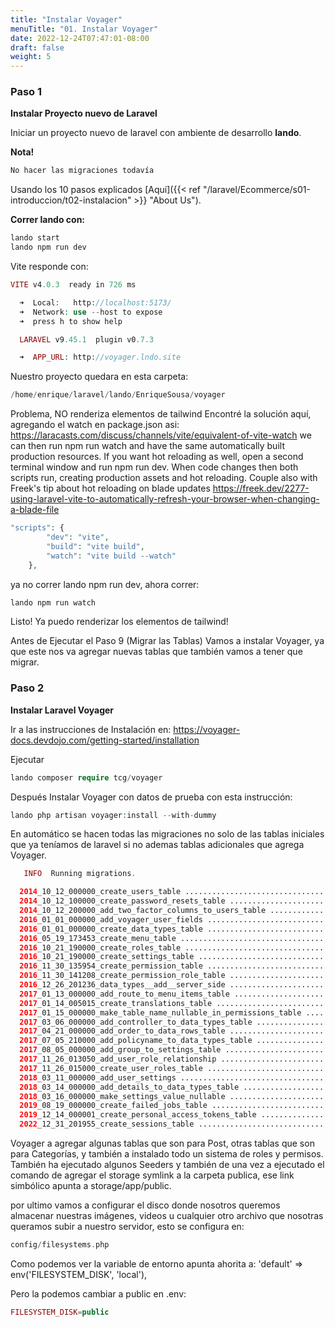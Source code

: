 ```yaml
---
title: "Instalar Voyager"
menuTitle: "01. Instalar Voyager"
date: 2022-12-24T07:47:01-08:00
draft: false
weight: 5
---
```


### Paso 1
**Instalar Proyecto nuevo de Laravel**

Iniciar un proyecto nuevo de laravel con ambiente de desarrollo **lando**.

**Nota!**
```php
No hacer las migraciones todavía
```

Usando los 10 pasos explicados [Aquí]({{< ref "/laravel/Ecommerce/s01-introduccion/t02-instalacion" >}} "About Us").

**Correr lando con:**
```php
lando start
lando npm run dev 
```

Vite responde con:
```php
VITE v4.0.3  ready in 726 ms

  ➜  Local:   http://localhost:5173/
  ➜  Network: use --host to expose
  ➜  press h to show help

  LARAVEL v9.45.1  plugin v0.7.3

  ➜  APP_URL: http://voyager.lndo.site
```

Nuestro proyecto quedara en esta carpeta:
```php
/home/enrique/laravel/lando/EnriqueSousa/voyager
```

Problema, NO renderiza elementos de tailwind
Encontré la solución aquí, agregando el watch en package.json asi:
https://laracasts.com/discuss/channels/vite/equivalent-of-vite-watch
we can then run npm run watch and have the same automatically built production resources.
If you want hot reloading as well, open a second terminal window and run npm run dev. When code changes then both scripts run, creating production assets and hot reloading.
Couple also with Freek's tip about hot reloading on blade updates https://freek.dev/2277-using-laravel-vite-to-automatically-refresh-your-browser-when-changing-a-blade-file
```php
"scripts": {
        "dev": "vite",
        "build": "vite build",
        "watch": "vite build --watch"
    }, 
```
ya no correr lando npm run dev, ahora correr:
```php
lando npm run watch 
```
Listo!
Ya puedo renderizar los elementos de tailwind!


Antes de Ejecutar el Paso 9 (Migrar las Tablas)
Vamos a instalar Voyager, ya que este nos va agregar nuevas tablas que también vamos a tener que migrar. 

### Paso 2
**Instalar Laravel Voyager**

Ir a las instrucciones de Instalación en:
https://voyager-docs.devdojo.com/getting-started/installation

Ejecutar
```php
lando composer require tcg/voyager
```

Después Instalar Voyager con datos de prueba con esta instrucción:
```php
lando php artisan voyager:install --with-dummy
```

En automático se hacen todas las migraciones no solo de las tablas iniciales que ya teníamos de laravel si no ademas tablas adicionales que agrega Voyager.

```php
   INFO  Running migrations.  

  2014_10_12_000000_create_users_table ..................................... 36ms DONE
  2014_10_12_100000_create_password_resets_table ........................... 35ms DONE
  2014_10_12_200000_add_two_factor_columns_to_users_table .................. 32ms DONE
  2016_01_01_000000_add_voyager_user_fields ................................ 35ms DONE
  2016_01_01_000000_create_data_types_table ................................ 91ms DONE
  2016_05_19_173453_create_menu_table ...................................... 83ms DONE
  2016_10_21_190000_create_roles_table ..................................... 31ms DONE
  2016_10_21_190000_create_settings_table .................................. 30ms DONE
  2016_11_30_135954_create_permission_table ................................ 29ms DONE
  2016_11_30_141208_create_permission_role_table .......................... 137ms DONE
  2016_12_26_201236_data_types__add__server_side ........................... 34ms DONE
  2017_01_13_000000_add_route_to_menu_items_table .......................... 37ms DONE
  2017_01_14_005015_create_translations_table .............................. 28ms DONE
  2017_01_15_000000_make_table_name_nullable_in_permissions_table .......... 40ms DONE
  2017_03_06_000000_add_controller_to_data_types_table .................... 196ms DONE
  2017_04_21_000000_add_order_to_data_rows_table ........................... 35ms DONE
  2017_07_05_210000_add_policyname_to_data_types_table ..................... 33ms DONE
  2017_08_05_000000_add_group_to_settings_table ............................ 31ms DONE
  2017_11_26_013050_add_user_role_relationship ............................. 76ms DONE
  2017_11_26_015000_create_user_roles_table ............................... 139ms DONE
  2018_03_11_000000_add_user_settings ...................................... 29ms DONE
  2018_03_14_000000_add_details_to_data_types_table ........................ 34ms DONE
  2018_03_16_000000_make_settings_value_nullable ........................... 32ms DONE
  2019_08_19_000000_create_failed_jobs_table ............................... 33ms DONE
  2019_12_14_000001_create_personal_access_tokens_table .................... 39ms DONE
  2022_12_31_201955_create_sessions_table .................................. 65ms DONE
```

Voyager a agregar algunas tablas que son para Post, otras tablas que son para Categorías, y también a instalado todo un sistema de roles y permisos.
También ha ejecutado algunos Seeders y también de una vez a ejecutado el comando de agregar el storage symlink a la carpeta publica, ese link simbólico apunta a  storage/app/public.

por ultimo vamos a configurar el disco donde nosotros queremos almacenar nuestras imágenes, videos u cualquier otro archivo que nosotras queramos subir a nuestro servidor, esto se configura en:
```php
config/filesystems.php
```
Como podemos ver la variable de entorno apunta ahorita a: 
'default' => env('FILESYSTEM_DISK', 'local'),

Pero la podemos cambiar a public en .env:
```php
FILESYSTEM_DISK=public
```












